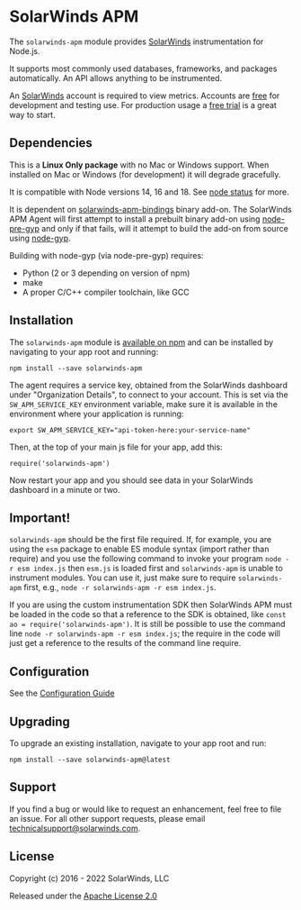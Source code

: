 # SolarWinds APM

The `solarwinds-apm` module provides [SolarWinds](https://www.solarwinds.com) instrumentation for Node.js.

It supports most commonly used databases, frameworks, and packages automatically. An
API allows anything to be instrumented.

An [SolarWinds](https://www.solarwinds.com) account is required to view metrics.
Accounts are [free](https://www.solarwinds.com) for development
and testing use. For production usage a [free trial](https://www.solarwinds.com)
is a great way to start.

## Dependencies

This is a **Linux Only package** with no Mac or Windows support. When installed on Mac or Windows (for development) it will degrade gracefully.

It is compatible with Node versions 14, 16 and 18. See [node status](https://github.com/nodejs/Release) for more.

It is dependent on [solarwinds-apm-bindings](https://github.com/solarwindscloud/solarwinds-bindings-node) binary add-on. The SolarWinds APM Agent will first attempt to install a prebuilt binary add-on using [node-pre-gyp](https://github.com/mapbox/node-pre-gyp) and only if that fails, will it attempt to build the add-on from source using [node-gyp](https://github.com/nodejs/node-gyp#on-unix).

Building with node-gyp (via node-pre-gyp) requires:

- Python (2 or 3 depending on version of npm)
- make
- A proper C/C++ compiler toolchain, like GCC

## Installation

The `solarwinds-apm` module is [available on npm](http://npmjs.org/package/solarwinds-apm) and can be installed
by navigating to your app root and running:

```
npm install --save solarwinds-apm
```

The agent requires a service key, obtained from the SolarWinds dashboard under "Organization Details",
to connect to your account.  This is set via the `SW_APM_SERVICE_KEY` environment variable, make
sure it is available in the environment where your application is running:

```
export SW_APM_SERVICE_KEY="api-token-here:your-service-name"
```

Then, at the top of your main js file for your app, add this:

```
require('solarwinds-apm')
```

Now restart your app and you should see data in your SolarWinds dashboard in a minute or two.

## Important!

`solarwinds-apm` should be the first file required. If, for example, you are using the `esm`
package to enable ES module syntax (import rather than require) and you use the following
command to invoke your program `node -r esm index.js` then `esm.js` is loaded first and
`solarwinds-apm` is unable to instrument modules. You can use it, just make sure to require
`solarwinds-apm` first, e.g., `node -r solarwinds-apm -r esm index.js`.

If you are using the custom instrumentation SDK then SolarWinds APM must be loaded in the code
so that a reference to the SDK is obtained, like `const ao = require('solarwinds-apm')`. It
is still be possible to use the command line `node -r solarwinds-apm -r esm index.js`; the
require in the code will just get a reference to the results of the command line require.

## Configuration

See the [Configuration Guide](https://github.com/solarwindscloud/solarwinds-apm-node/blob/master/CONFIGURATION.md)

## Upgrading

To upgrade an existing installation, navigate to your app root and run:

```
npm install --save solarwinds-apm@latest
```


## Support

If you find a bug or would like to request an enhancement, feel free to file
an issue. For all other support requests, please email technicalsupport@solarwinds.com.


## License

Copyright (c) 2016 - 2022 SolarWinds, LLC

Released under the [Apache License 2.0](http://www.apache.org/licenses/LICENSE-2.0)
